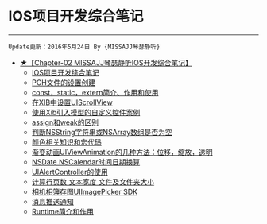 # IOS项目开发综合笔记
---
```objc
Update更新：2016年5月24日 By {MISSAJJ琴瑟静听}
```

* [★【Chapter-02  MISSAJJ琴瑟静听IOS开发综合笔记】](README.md)
   * [IOS项目开发综合笔记](iosxiang_mu_kai_fa_zong_he_bi_ji.md)
   * [PCH文件的设置创建](pchwen_jian_de_she_zhi_chuang_jian.md)
   * [const，static，extern简介、作用和使用](conststaticexternjian_jie_3001_zuo_yong_he_shi_yon.md)
   * [在XIB中设置UIScrollView](zaixib_zhong_she_zhi_uiscrollview.md)
   * [使用Xib引入模型的自定义控件案例](shi_yong_xib_yin_ru_mo_xing_de_zi_ding_yi_kong_jia.md)
   * [assign和weak的区别](assignhe_weak_de_qu_bie.md)
   * [判断NSString字符串或NSArray数组是否为空](panduan_nsstring_zi_fu_chuan_huo_nsarray_shu_zu_sh.md)
   * [颜色相关知识和宏代码](yan_se_xiang_guan_zhi_shi_he_hong_dai_ma.md)
   * [渐变动画UIViewAnimation的几种方法：位移，缩放，透明](jian_bian_dong_hua_uiviewanimation_de_ji_zhong_fan.md)
   * [NSDate NSCalendar时间日期换算](nsdate_nscalendarshi_jian_ri_qi_huan_suan.md)
   * [UIAlertController的使用](uialertcontrollerde_shi_yong.md)
   * [计算行页数 文本宽度 文件及文件夹大小](ji_suan_xing_ye_shu_wen_ben_kuan_du_wen_jian_ji_we.md)
   * [相机相簿存图UIImagePicker SDK](xiang_jixiang_bu_cun_tu_uiimagepicker_sdk.md)
   * [消息推送通知](xiao_xi_tui_song_tong_zhi.md)
   * [Runtime简介和作用](runtimejian_jie_he_zuo_yong.md)
